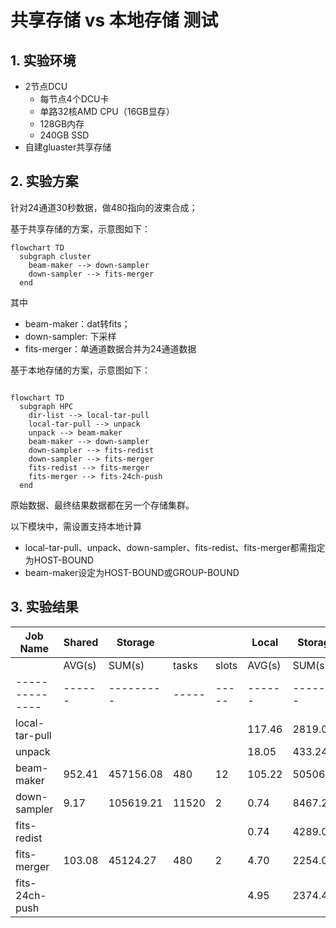 # 共享存储 vs 本地存储 测试

## 1. 实验环境

- 2节点DCU
  - 每节点4个DCU卡
  - 单路32核AMD CPU（16GB显存）
  - 128GB内存
  - 240GB SSD
- 自建gluaster共享存储

## 2. 实验方案

针对24通道30秒数据，做480指向的波束合成；

基于共享存储的方案，示意图如下：
```mermaid
flowchart TD
  subgraph cluster
    beam-maker --> down-sampler
    down-sampler --> fits-merger
  end
```

其中
- beam-maker：dat转fits；
- down-sampler: 下采样
- fits-merger：单通道数据合并为24通道数据

基于本地存储的方案，示意图如下：

```mermaid

flowchart TD
  subgraph HPC
    dir-list --> local-tar-pull
    local-tar-pull --> unpack
    unpack --> beam-maker
    beam-maker --> down-sampler
    down-sampler --> fits-redist
    down-sampler --> fits-merger
    fits-redist --> fits-merger
    fits-merger --> fits-24ch-push
  end

```

原始数据、最终结果数据都在另一个存储集群。

以下模块中，需设置支持本地计算
- local-tar-pull、unpack、down-sampler、fits-redist、fits-merger都需指定为HOST-BOUND
- beam-maker设定为HOST-BOUND或GROUP-BOUND

## 3. 实验结果


| Job Name       | Shared | Storage   |       |       | Local  | Storage  |       |       | SpeedUp |
| -------------- | ------ | --------- | ----- | ----- | ------ | -------- | ----- | ----- | ------- |
|                | AVG(s) | SUM(s)    | tasks | slots | AVG(s) | SUM(s)   | tasks | slots |         |
| -------------- | ------ | --------- | ----- | ----- | ------ | -------- | ----- | ----- | ------- |
| local-tar-pull |        |           |       |       | 117.46 | 2819.08  | 24    | 2     |         |
| unpack         |        |           |       |       | 18.05  | 433.24   | 24    | 2     |         |
| beam-maker     | 952.41 | 457156.08 | 480   | 12    | 105.22 | 50506.51 | 480   | 12    | 9.051   |
| down-sampler   | 9.17   | 105619.21 | 11520 | 2     | 0.74   | 8467.29  | 11520 | 2     | 12.474  |
| fits-redist    |        |           |       |       | 0.74   | 4289.09  | 5760  | 2     |         |
| fits-merger    | 103.08 | 45124.27  | 480   | 2     | 4.70   | 2254.09  | 480   | 2     | 21.950  |
| fits-24ch-push |        |           |       |       | 4.95   | 2374.42  | 480   | 2     |         |

